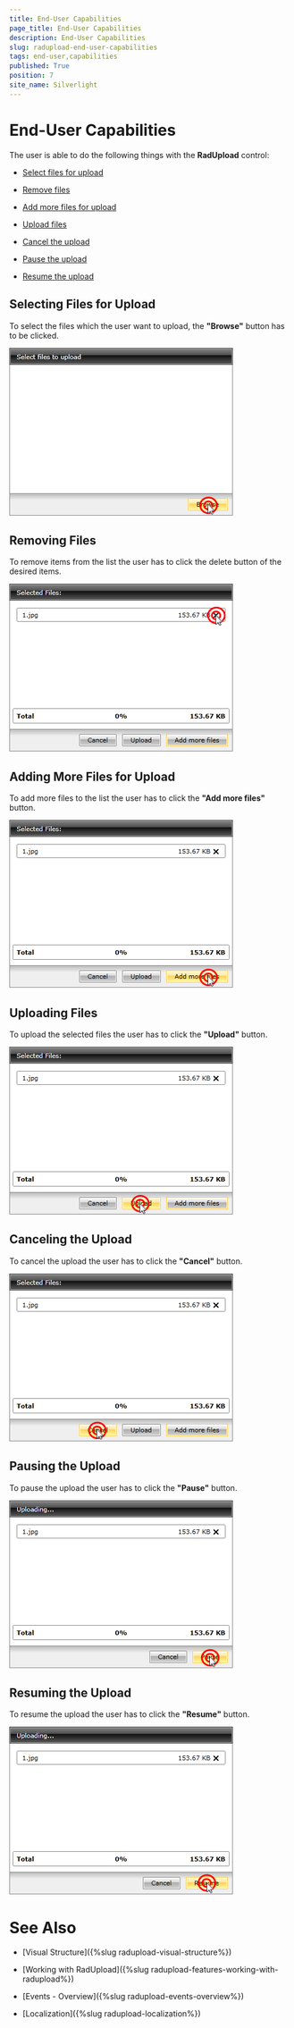 ```yaml
---
title: End-User Capabilities
page_title: End-User Capabilities
description: End-User Capabilities
slug: radupload-end-user-capabilities
tags: end-user,capabilities
published: True
position: 7
site_name: Silverlight
---
```


# End-User Capabilities



The user is able to do the following things with the __RadUpload__ control:

* [Select files for upload](#Selecting_Files_for_Upload)

* [Remove files](#Removing_Files)

* [Add more files for upload](#Adding_More_Files_for_Upload)

* [Upload files](#Uploading_Files)

* [Cancel the upload](#Canceling_the_Upload)

* [Pause the upload](#Pausing_the_Upload)

* [Resume the upload](#Resuming_the_Upload)

## Selecting Files for Upload

To select the files which the user want to upload, the __"Browse"__ button has to be clicked.

![](images/RadUpload_End_User_Capabilities_01.png)

## Removing Files

To remove items from the list the user has to click the delete button of the desired items.

![](images/RadUpload_End_User_Capabilities_01a.png)

## Adding More Files for Upload

To add more files to the list the user has to click the __"Add more files"__ button.

![](images/RadUpload_End_User_Capabilities_02.png)

## Uploading Files

To upload the selected files the user has to click the __"Upload"__ button.

![](images/RadUpload_End_User_Capabilities_03.png)

## Canceling the Upload

To cancel the upload the user has to click the __"Cancel"__ button.

![](images/RadUpload_End_User_Capabilities_04.png)

## Pausing the Upload

To pause the upload the user has to click the __"Pause"__ button.

![](images/RadUpload_End_User_Capabilities_05.png)

## Resuming the Upload

To resume the upload the user has to click the __"Resume"__ button.

![](images/RadUpload_End_User_Capabilities_06.png)

# See Also

 * [Visual Structure]({%slug radupload-visual-structure%})

 * [Working with RadUpload]({%slug radupload-features-working-with-radupload%})

 * [Events - Overview]({%slug radupload-events-overview%})

 * [Localization]({%slug radupload-localization%})
